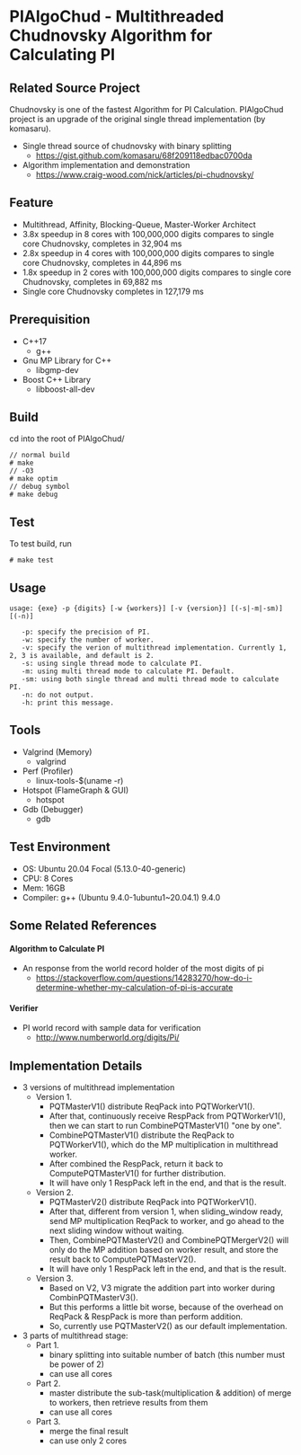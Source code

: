 PIAlgoChud - Multithreaded Chudnovsky Algorithm for Calculating PI
===
## Related Source Project
Chudnovsky is one of the fastest Algorithm for PI Calculation.
PIAlgoChud project is an upgrade of the original single thread implementation (by komasaru).
- Single thread source of chudnovsky with binary splitting
	- https://gist.github.com/komasaru/68f209118edbac0700da
- Algorithm implementation and demonstration
    - https://www.craig-wood.com/nick/articles/pi-chudnovsky/

## Feature
- Multithread, Affinity, Blocking-Queue, Master-Worker Architect
- 3.8x speedup in 8 cores with 100,000,000 digits compares to single core Chudnovsky, completes in 32,904 ms
- 2.8x speedup in 4 cores with 100,000,000 digits compares to single core Chudnovsky, completes in 44,896 ms
- 1.8x speedup in 2 cores with 100,000,000 digits compares to single core Chudnovsky, completes in 69,882 ms
- Single core Chudnovsky completes in 127,179 ms

## Prerequisition
- C++17
    - g++
- Gnu MP Library for C++
    - libgmp-dev
- Boost C++ Library
    - libboost-all-dev

## Build
cd into the root of PIAlgoChud/
```
// normal build
# make
// -O3
# make optim
// debug symbol
# make debug
```

## Test
To test build, run
```
# make test
```

## Usage
```
usage: {exe} -p {digits} [-w {workers}] [-v {version}] [(-s|-m|-sm)] [(-n)]

   -p: specify the precision of PI.
   -w: specify the number of worker.
   -v: specify the verion of multithread implementation. Currently 1, 2, 3 is available, and default is 2.
   -s: using single thread mode to calculate PI.
   -m: using multi thread mode to calculate PI. Default.
   -sm: using both single thread and multi thread mode to calculate PI.
   -n: do not output.
   -h: print this message.
```

## Tools
- Valgrind (Memory)
    - valgrind
- Perf (Profiler)
    - linux-tools-$(uname -r)
- Hotspot (FlameGraph & GUI)
    - hotspot
- Gdb (Debugger)
    - gdb

## Test Environment
- OS: Ubuntu 20.04 Focal (5.13.0-40-generic)
- CPU: 8 Cores
- Mem: 16GB
- Compiler: g++ (Ubuntu 9.4.0-1ubuntu1~20.04.1) 9.4.0

## Some Related References
#### Algorithm to Calculate PI
- An response from the world record holder of the most digits of pi
    - https://stackoverflow.com/questions/14283270/how-do-i-determine-whether-my-calculation-of-pi-is-accurate
#### Verifier
- PI world record with sample data for verification
    - http://www.numberworld.org/digits/Pi/

## Implementation Details
- 3 versions of multithread implementation
    - Version 1.
        - PQTMasterV1() distribute ReqPack into PQTWorkerV1().
        - After that, continuously receive RespPack from PQTWorkerV1(), then we can start to run CombinePQTMasterV1() "one by one".
        - CombinePQTMasterV1() distribute the ReqPack to PQTWorkerV1(), which do the MP multiplication in multithread worker.
        - After combined the RespPack, return it back to ComputePQTMasterV1() for further distribution.
        - It will have only 1 RespPack left in the end, and that is the result.
    - Version 2.
        - PQTMasterV2() distribute ReqPack into PQTWorkerV1().
        - After that, different from version 1, when sliding_window ready, send MP multiplication ReqPack to worker, and go ahead to the next sliding window without waiting.
        - Then, CombinePQTMasterV2() and CombinePQTMergerV2() will only do the MP addition based on worker result, and store the result back to ComputePQTMasterV2().
        - It will have only 1 RespPack left in the end, and that is the result.
    - Version 3.
        - Based on V2, V3 migrate the addition part into worker during CombinPQTMasterV3().
        - But this performs a little bit worse, because of the overhead on ReqPack & RespPack is more than perform addition.
        - So, currently use PQTMasterV2() as our default implementation.
- 3 parts of multithread stage:
    - Part 1.
        - binary splitting into suitable number of batch (this number must be power of 2)
        - can use all cores
    - Part 2.
        - master distribute the sub-task(multiplication & addition) of merge to workers, then retrieve results from them
        - can use all cores
    - Part 3.
        - merge the final result
        - can use only 2 cores

